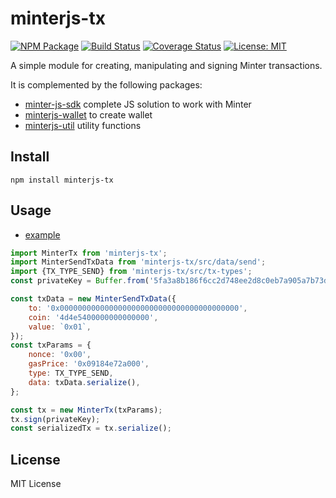 # minterjs-tx

[![NPM Package](https://img.shields.io/npm/v/minterjs-tx.svg?style=flat-square)](https://www.npmjs.org/package/minterjs-tx)
[![Build Status](https://img.shields.io/travis/com/MinterTeam/minterjs-tx/master.svg?style=flat-square)](https://travis-ci.com/MinterTeam/minterjs-tx)
[![Coverage Status](https://img.shields.io/coveralls/github/MinterTeam/minterjs-tx/master.svg?style=flat-square)](https://coveralls.io/github/MinterTeam/minterjs-tx?branch=master)
[![License: MIT](https://img.shields.io/badge/License-MIT-yellow.svg)](https://github.com/MinterTeam/minterjs-tx/blob/master/LICENSE)

A simple module for creating, manipulating and signing Minter transactions.

It is complemented by the following packages:
- [minter-js-sdk](https://github.com/MinterTeam/minter-js-sdk) complete JS solution to work with Minter
- [minterjs-wallet](https://github.com/MinterTeam/minterjs-wallet) to create wallet
- [minterjs-util](https://github.com/MinterTeam/minterjs-util) utility functions

## Install

`npm install minterjs-tx`

## Usage

  - [example](https://github.com/MinterTeam/minterjs-tx/blob/master/examples/transaction.js)

```javascript
import MinterTx from 'minterjs-tx';
import MinterSendTxData from 'minterjs-tx/src/data/send';
import {TX_TYPE_SEND} from 'minterjs-tx/src/tx-types';
const privateKey = Buffer.from('5fa3a8b186f6cc2d748ee2d8c0eb7a905a7b73de0f2c34c5e7857c3b46f187da', 'hex');

const txData = new MinterSendTxData({
    to: '0x0000000000000000000000000000000000000000',
    coin: '4d4e5400000000000000',
    value: `0x01`,
});
const txParams = {
    nonce: '0x00',
    gasPrice: '0x09184e72a000', 
    type: TX_TYPE_SEND,
    data: txData.serialize(),
};

const tx = new MinterTx(txParams);
tx.sign(privateKey);
const serializedTx = tx.serialize();
```

## License

MIT License

